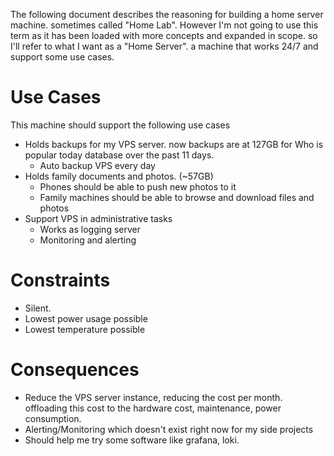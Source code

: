 The following document describes the reasoning for building a home server machine. sometimes called "Home Lab". However I'm not going to use this term as it has been loaded with more concepts and expanded in scope. so I'll refer to what I want as a "Home Server". a machine that works 24/7 and support some use cases.

# Use Cases
This machine should support the following use cases
+ Holds backups for my VPS server. now backups are at 127GB for Who is popular today database over the past 11 days.
  + Auto backup VPS every day
+ Holds family documents and photos. (~57GB)
  + Phones should be able to push new photos to it
  + Family machines should be able to browse and download files and photos
+ Support VPS in administrative tasks
  + Works as logging server
  + Monitoring and alerting
 
# Constraints
+ Silent.
+ Lowest power usage possible
+ Lowest temperature possible

# Consequences
+ Reduce the VPS server instance, reducing the cost per month. offloading this cost to the hardware cost, maintenance, power consumption.
+ Alerting/Monitoring which doesn't exist right now for my side projects
+ Should help me try some software like grafana, loki.
